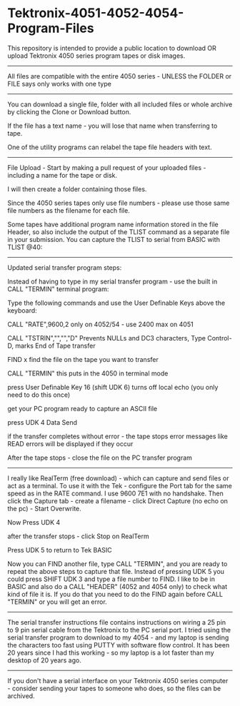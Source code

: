 # Tektronix-4051-4052-4054-Program-Files

This repository is intended to provide a public location to download OR upload Tektronix 4050 series program tapes or disk images.
*********
All files are compatible with the entire 4050 series - UNLESS the FOLDER or FILE says only works with one type
***********
You can download a single file, folder with all included files or whole archive by clicking the Clone or Download button.

If the file has a text name - you will lose that name when transferring to tape.

One of the utility programs can relabel the tape file headers with text.
*******************************

File Upload - Start by making a pull request of your uploaded files - including a name for the tape or disk.

I will then create a folder containing those files.

Since the 4050 series tapes only use file numbers - please use those same file numbers as the filename for each file.

Some tapes have additional program name information stored in the file Header, so also include the output of the TLIST command as a separate file in your submission.  You can capture the TLIST to serial from BASIC with TLIST @40:
*****
Updated serial transfer program steps:

Instead of having to type in my serial transfer program - use the built in CALL "TERMIN" terminal program:

Type the following commands and use the User Definable Keys above the keyboard:

CALL "RATE",9600,2                          only on 4052/54 - use 2400 max on 4051

CALL "TSTRIN","","","D"                     Prevents NULLs and DC3 characters, Type Control-D, marks End of Tape transfer

FIND x                                      find the file on the tape you want to transfer

CALL "TERMIN"                               this puts in the 4050 in terminal mode

press User Definable Key 16 (shift UDK 6)   turns off local echo (you only need to do this once)

get your PC program ready to capture an ASCII file

press UDK 4 Data Send

if the transfer completes without error - the tape stops
error messages like READ errors will be displayed if they occur

After the tape stops - close the file on the PC transfer program

****
I really like RealTerm (free download) - which can capture and send files or act as a terminal. To use it with the Tek - configure the Port tab for the same speed as in the RATE command. I use 9600 7E1 with no handshake. Then click the Capture tab - create a filename - click Direct Capture (no echo on the pc) - Start Overwrite.

Now Press UDK 4

after the transfer stops - click Stop on RealTerm

Press UDK 5 to return to Tek BASIC

Now you can FIND another file, type CALL "TERMIN", and you are ready to repeat the above steps to capture that file.  Instead of pressing UDK 5 you could press SHIFT UDK 3 and type a file number to FIND.  I like to be in BASIC and also do a CALL "HEADER" (4052 and 4054 only) to check what kind of file it is.  If you do that you need to do the FIND again before CALL "TERMIN" or you will get an error.

*****
The serial transfer instructions file contains instructions on wiring a 25 pin to 9 pin serial cable from the Tektronix to the PC serial port.  I tried using the serial transfer program to download to my 4054 - and my laptop is sending the characters too fast using PUTTY with software flow control.  It has been 20 years since I had this working - so my laptop is a lot faster than my desktop of 20 years ago.

******
If you don't have a serial interface on your Tektronix 4050 series computer - consider sending your tapes to someone who does, so the files can be archived.
